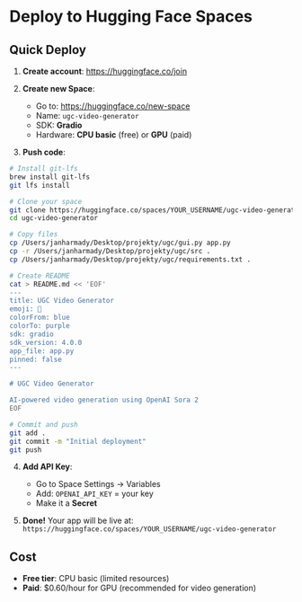 # Deploy to Hugging Face Spaces

## Quick Deploy

1. **Create account**: https://huggingface.co/join

2. **Create new Space**:
   - Go to: https://huggingface.co/new-space
   - Name: `ugc-video-generator`
   - SDK: **Gradio**
   - Hardware: **CPU basic** (free) or **GPU** (paid)

3. **Push code**:

```bash
# Install git-lfs
brew install git-lfs
git lfs install

# Clone your space
git clone https://huggingface.co/spaces/YOUR_USERNAME/ugc-video-generator
cd ugc-video-generator

# Copy files
cp /Users/janharmady/Desktop/projekty/ugc/gui.py app.py
cp -r /Users/janharmady/Desktop/projekty/ugc/src .
cp /Users/janharmady/Desktop/projekty/ugc/requirements.txt .

# Create README
cat > README.md << 'EOF'
---
title: UGC Video Generator
emoji: 🎥
colorFrom: blue
colorTo: purple
sdk: gradio
sdk_version: 4.0.0
app_file: app.py
pinned: false
---

# UGC Video Generator

AI-powered video generation using OpenAI Sora 2
EOF

# Commit and push
git add .
git commit -m "Initial deployment"
git push
```

4. **Add API Key**:
   - Go to Space Settings → Variables
   - Add: `OPENAI_API_KEY` = your key
   - Make it a **Secret**

5. **Done!** Your app will be live at:
   `https://huggingface.co/spaces/YOUR_USERNAME/ugc-video-generator`

## Cost
- **Free tier**: CPU basic (limited resources)
- **Paid**: $0.60/hour for GPU (recommended for video generation)

